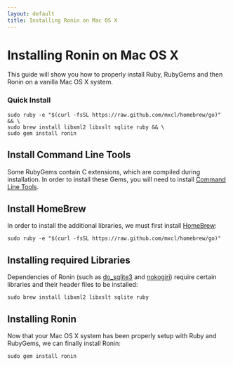 ```yaml
---
layout: default
title: Installing Ronin on Mac OS X
---
```


# Installing Ronin on Mac OS X

This guide will show you how to properly install Ruby, RubyGems and then
Ronin on a vanilla Mac OS X system.

### Quick Install

    sudo ruby -e "$(curl -fsSL https://raw.github.com/mxcl/homebrew/go)" && \
    sudo brew install libxml2 libxslt sqlite ruby && \
    sudo gem install ronin

## Install Command Line Tools

Some RubyGems contain C extensions, which are compiled during installation.
In order to install these Gems, you will need to install
[Command Line Tools](https://developer.apple.com/downloads/index.action).

## Install HomeBrew

In order to install the additional libraries, we must first install
[HomeBrew](http://mxcl.github.com/homebrew/):

    sudo ruby -e "$(curl -fsSL https://raw.github.com/mxcl/homebrew/go)"

## Installing required Libraries

Dependencies of Ronin (such as [do_sqlite3](http://rubygems.org/gems/do_sqlite3) and
[nokogiri](http://rubygems.org/gems/nokogiri)) require certain libraries and
their header files to be installed:

    sudo brew install libxml2 libxslt sqlite ruby

## Installing Ronin

Now that your Mac OS X system has been properly setup with Ruby and RubyGems,
we can finally install Ronin:

    sudo gem install ronin

